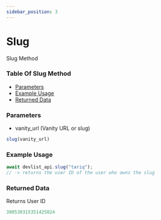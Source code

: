```yaml
---
sidebar_position: 3
---
```


# Slug

Slug Method

### Table Of Slug Method

- [Parameters](#parameters)
- [Example Usage](#example-usage)
- [Returned Data](#returned-data)

### Parameters
- vanity_url (Vanity URL or slug)
```js
slug(vanity_url)
```

### Example Usage
```js
await devlist_api.slug("tariq");
// -> returns the user ID of the user who owns the slug
```

### Returned Data
Returns User ID
```js
300530315351425024
```